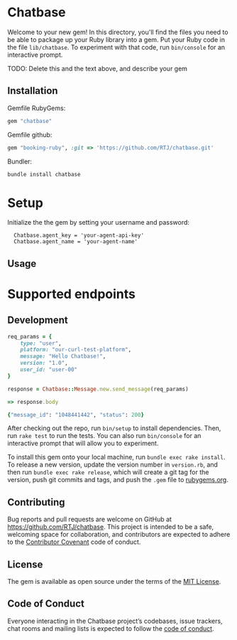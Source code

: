 # Chatbase

Welcome to your new gem! In this directory, you'll find the files you need to be able to package up your Ruby library into a gem. Put your Ruby code in the file `lib/chatbase`. To experiment with that code, run `bin/console` for an interactive prompt.

TODO: Delete this and the text above, and describe your gem

## Installation

Gemfile RubyGems:
```ruby
gem "chatbase"
```

Gemfile github:
```ruby
gem "booking-ruby", :git => 'https://github.com/RTJ/chatbase.git'
```

Bundler:
```ruby
bundle install chatbase
```

# Setup

Initialize the the gem by setting your username and password:

```
  Chatbase.agent_key = 'your-agent-api-key'
  Chatbase.agent_name = 'your-agent-name'
```

## Usage

# Supported endpoints

## Development

```ruby
req_params = {
    type: "user",
    platform: "our-curl-test-platform",
    message: "Hello Chatbase!",
    version: "1.0",
    user_id: "user-00"
}

response = Chatbase::Message.new.send_message(req_params)

=> response.body

{"message_id": "1048441442", "status": 200}
```

After checking out the repo, run `bin/setup` to install dependencies. Then, run `rake test` to run the tests. You can also run `bin/console` for an interactive prompt that will allow you to experiment.

To install this gem onto your local machine, run `bundle exec rake install`. To release a new version, update the version number in `version.rb`, and then run `bundle exec rake release`, which will create a git tag for the version, push git commits and tags, and push the `.gem` file to [rubygems.org](https://rubygems.org).

## Contributing

Bug reports and pull requests are welcome on GitHub at https://github.com/RTJ/chatbase. This project is intended to be a safe, welcoming space for collaboration, and contributors are expected to adhere to the [Contributor Covenant](http://contributor-covenant.org) code of conduct.

## License

The gem is available as open source under the terms of the [MIT License](http://opensource.org/licenses/MIT).

## Code of Conduct

Everyone interacting in the Chatbase project’s codebases, issue trackers, chat rooms and mailing lists is expected to follow the [code of conduct](https://github.com/RTJ/chatbase/blob/master/CODE_OF_CONDUCT.md).
